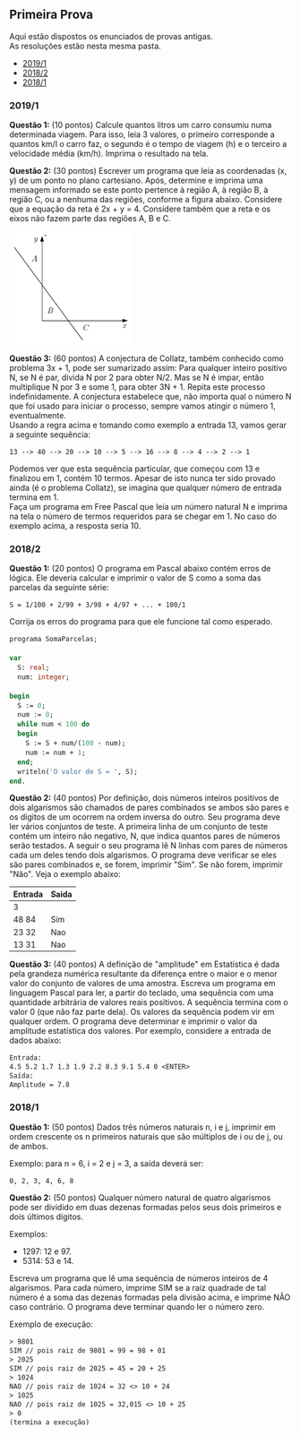 ## Primeira Prova

Aqui estão dispostos os enunciados de provas antigas.<br>
As resoluções estão nesta mesma pasta.

* [2019/1](#20191)
* [2018/2](#20182)
* [2018/1](#20181)

### 2019/1

<b>Questão 1:</b> (10  pontos)  Calcule  quantos  litros  um  carro  consumiu  numa  determinada viagem.  Para isso, leia 3 valores, o primeiro corresponde a quantos km/l o carro faz, o segundo é o tempo de viagem (h) e o terceiro a velocidade média (km/h).  Imprima o resultado na tela.

<b>Questão 2:</b> (30 pontos) Escrever um programa que leia as coordenadas (x, y) de um ponto no plano cartesiano. Após, determine e imprima uma mensagem informado se este ponto pertence à região A, à região B, à região C, ou a nenhuma das regiões, conforme a figura abaixo. Considere que a equação da reta é 2x + y = 4. Considere também que a reta e os eixos não fazem parte das regiões A, B e C.

![imagem](imgs/2019-1-questao2.png)

<b>Questão 3:</b> (60 pontos) A conjectura de Collatz, também conhecido como problema 3x + 1, pode ser sumarizado assim: Para qualquer inteiro positivo N, se N é par, divida N por 2 para obter N/2. Mas se N é impar, então multiplique N por 3 e some 1, para obter 3N + 1. Repita este processo indefinidamente. A conjectura estabelece que, não importa qual o número N que foi usado para iniciar o processo, sempre vamos atingir o número 1, eventualmente.<br>
  Usando a regra acima e tomando como exemplo a entrada 13, vamos gerar a seguinte sequência: 
```
13 --> 40 --> 20 --> 10 --> 5 --> 16 --> 8 --> 4 --> 2 --> 1
```
  Podemos ver que esta sequência particular, que começou com 13 e finalizou em 1, contém 10 termos. Apesar de isto nunca ter sido provado ainda (é o problema Collatz), se imagina que qualquer número de entrada termina em 1.<br>
  Faça um programa em Free Pascal que leia um número natural N e imprima na tela o número de termos requeridos para se chegar em 1. No caso do exemplo acima, a resposta seria 10.

### 2018/2

<b>Questão 1:</b> (20  pontos) O programa em Pascal abaixo contém erros de lógica. Ele deveria calcular e imprimir o valor de S como a soma das parcelas da seguinte série:
```
S = 1/100 + 2/99 + 3/98 + 4/97 + ... + 100/1
```
Corrija os erros do programa para que ele funcione tal como esperado.
```Pascal
programa SomaParcelas;

var
  S: real;
  num: integer;

begin
  S := 0;
  num := 0;
  while num < 100 do
  begin
    S := S + num/(100 - num);
    num := num + 1;
  end;
  writeln('O valor de S = ', S);
end.
```

<b>Questão 2:</b> (40  pontos) Por definição, dois números inteiros positivos de dois algarismos são chamados de pares combinados se ambos são pares e os dígitos de um ocorrem na ordem inversa do outro. Seu programa deve ler vários conjuntos de teste. A primeira linha de um conjunto de teste contém um inteiro não negativo, N, que indica quantos pares de números serão testados. A seguir o seu programa lê N linhas com pares de números cada um deles tendo dois algarismos. O programa deve verificar se eles são pares combinados e, se forem, imprimir "Sim". Se não forem, imprimir "Nâo". Veja o exemplo abaixo:

|Entrada|Saida|
|-------|-----|
|3| |
|48 84|Sim|
|23 32|Nao|
|13 31|Nao|

<b>Questão 3:</b> (40  pontos) A definição de "amplitude" em Estatística é dada pela grandeza numérica resultante da diferença entre o maior e o menor valor do conjunto de valores de uma amostra. Escreva um programa em linguagem Pascal para ler, a partir do teclado, uma sequência com uma quantidade arbitrária de valores reais positivos. A sequência termina com o valor 0 (que não faz parte dela). Os valores da sequência podem vir em qualquer ordem. O programa deve determinar e imprimir o valor da amplitude estatística dos valores. Por exemplo, considere a entrada de dados abaixo:
```
Entrada:
4.5 5.2 1.7 1.3 1.9 2.2 8.3 9.1 5.4 0 <ENTER>
Saída:
Amplitude = 7.8
```

### 2018/1

<b>Questão 1:</b> (50  pontos) Dados três números naturais n, i e j, imprimir em ordem crescente os n primeiros naturais que são múltiplos de i ou de j, ou de ambos.

Exemplo: para n = 6, i = 2 e j = 3, a saída deverá ser:
```
0, 2, 3, 4, 6, 8
```

<b>Questão 2:</b> (50  pontos) Qualquer número natural de quatro algarismos pode ser dividido em duas dezenas formadas pelos seus dois primeiros e dois últimos dígitos.

Exemplos:
- 1297: 12 e 97.
- 5314: 53 e 14.

Escreva um programa que lê uma sequência de números inteiros de 4 algarismos. Para cada número, imprime SIM se a raiz quadrade de tal número é a soma das dezenas formadas pela divisão acima, e imprime NÃO caso contrário. O programa deve terminar quando ler o número zero.

Exemplo de execução:
```
> 9801
SIM // pois raiz de 9801 = 99 = 98 + 01
> 2025
SIM // pois raiz de 2025 = 45 = 20 + 25
> 1024
NAO // pois raiz de 1024 = 32 <> 10 + 24
> 1025 
NAO // pois raiz de 1025 = 32,015 <> 10 + 25
> 0
(termina a execução)
```

